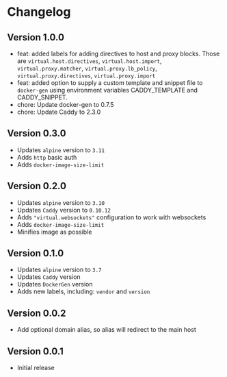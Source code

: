 # Changelog

## Version 1.0.0

- feat: added labels for adding directives to host and proxy blocks. Those are
  `virtual.host.directives`, `virtual.host.import`, `virtual.proxy.matcher`,
  `virtual.proxy.lb_policy`, `virtual.proxy.directives`, `virtual.proxy.import`
- feat: added option to supply a custom template and snippet file to `docker-gen`
  using environment variables CADDY_TEMPLATE and CADDY_SNIPPET.
- chore: Update docker-gen to 0.7.5
- chore: Update Caddy to 2.3.0

## Version 0.3.0

- Updates `alpine` version to `3.11`
- Adds `http` basic auth
- Adds `docker-image-size-limit`


## Version 0.2.0

- Updates `alpine` version to `3.10`
- Updates `Caddy` version to `0.10.12`
- Adds `"virtual.websockets"` configuration to work with websockets
- Adds `docker-image-size-limit`
- Minifies image as possible


## Version 0.1.0

- Updates `alpine` version to `3.7`
- Updates `Caddy` version
- Updates `DockerGen` version
- Adds new labels, including: `vendor` and `version`


## Version 0.0.2

- Add optional domain alias, so alias will redirect to the main host


## Version 0.0.1

- Initial release

